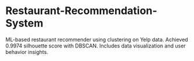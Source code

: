 # Restaurant-Recommendation-System
ML-based restaurant recommender using clustering on Yelp data. Achieved 0.9974 silhouette score with DBSCAN. Includes data visualization and user behavior insights.
